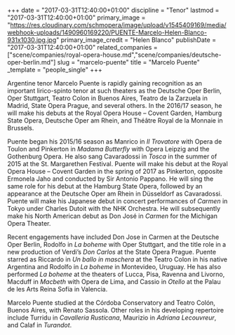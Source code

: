 +++
date = "2017-03-31T12:40:00+01:00"
discipline = "Tenor"
lastmod = "2017-03-31T12:40:00+01:00"
primary_image = "https://res.cloudinary.com/schmopera/image/upload/v1545409169/media/webhook-uploads/1490960169220/PUENTE-Marcelo-Helen-Blanco-931x1030.jpg.jpg"
primary_image_credit = "Helen Blanco"
publishDate = "2017-03-31T12:40:00+01:00"
related_companies = ["scene/companies/royal-opera-house.md","scene/companies/deutsche-oper-berlin.md"]
slug = "marcelo-puente"
title = "Marcelo Puente"
_template = "people_single"
+++

Argentine tenor Marcelo Puente is rapidly gaining recognition as an important lirico-spinto tenor at such theaters as the Deutsche Oper Berlin, Oper Stuttgart, Teatro Colon in Buenos Aires, Teatro de la Zarzuela in Madrid, State Opera Prague, and several others. In the 2016/17 season, he will make his debuts at the Royal Opera House – Covent Garden, Hamburg State Opera, Deutsche Oper am Rhein, and Théâtre Royal de la Monnaie in Brussels.

Puente began his 2015/16 season as Manrico in *Il Trovatore* with Opera de Toulon and Pinkerton in *Madama Butterfly* with Opera Leipzig and the Gothenburg Opera. He also sang Cavaradossi in *Tosca* in the summer of 2015 at the St. Margarethen Festival. Puente will make his debut at the Royal Opera House – Covent Garden in the spring of 2017 as Pinkerton, opposite Ermonela Jaho and conducted by Sir Antonio Pappano. He will sing the same role for his debut at the Hamburg State Opera, followed by an appearance at the Deutsche Oper am Rhein in Düsseldorf as Cavaradossi. Puente will make his Japanese debut in concert performances of *Carmen* in Tokyo under Charles Dutoit with the NHK Orchestra. He will subsequently make his North American debut as Don José in *Carmen* for the Michigan Opera Theater.

Recent engagements have included Don Jose in Carmen at the Deutsche Oper Berlin, Rodolfo in *La boheme* with Oper Stuttgart, and the title role in a new production of Verdi’s *Don Carlos* at the State Opera Prague. Puente starred as Riccardo in *Un ballo in maschera* at the Teatro Colon in his native Argentina and Rodolfo in *La boheme* in Montevideo, Uruguay. He has also performed *La boheme* at the theaters of Lucca, Pisa, Ravenna and Livorno, Macduff in *Macbeth* with Opera de Lima, and Cassio in *Otello* at the Palau de les Arts Reina Sofía in Valencia.

Marcelo Puente studied at the Córdoba Conservatory and Teatro Colón, Buenos Aires, with Renato Sassola. Other roles in his developing repertoire include Turridu in *Cavalleria Rusticana*, Maurizio in *Adriana Lecouvreur*, and Calaf in *Turandot*.
